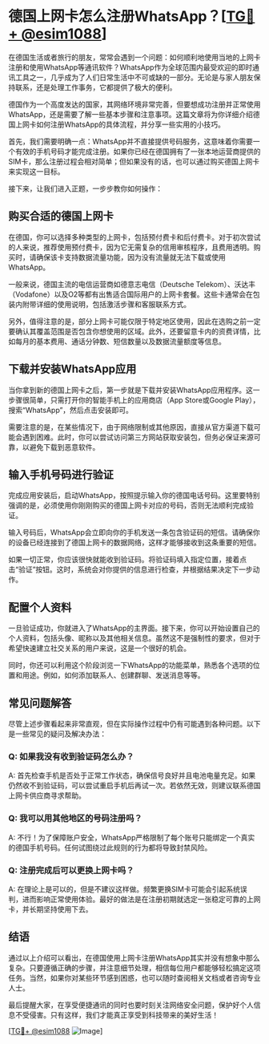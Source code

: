 # 德国上网卡怎么注册WhatsApp？[[TG💪+ @esim1088](https://t.me/s/esim1088)]

在德国生活或者旅行的朋友，常常会遇到一个问题：如何顺利地使用当地的上网卡注册和使用WhatsApp等通讯软件？WhatsApp作为全球范围内最受欢迎的即时通讯工具之一，几乎成为了人们日常生活中不可或缺的一部分。无论是与家人朋友保持联系，还是处理工作事务，它都提供了极大的便利。

德国作为一个高度发达的国家，其网络环境非常完善，但要想成功注册并正常使用WhatsApp，还是需要了解一些基本步骤和注意事项。这篇文章将为你详细介绍德国上网卡如何注册WhatsApp的具体流程，并分享一些实用的小技巧。

首先，我们需要明确一点：WhatsApp并不直接提供号码服务，这意味着你需要一个有效的手机号码才能完成注册。如果你已经在德国拥有了一张本地运营商提供的SIM卡，那么注册过程会相对简单；但如果没有的话，也可以通过购买德国上网卡来实现这一目标。

接下来，让我们进入正题，一步步教你如何操作：

## 购买合适的德国上网卡

在德国，你可以选择多种类型的上网卡，包括预付费卡和后付费卡。对于初次尝试的人来说，推荐使用预付费卡，因为它无需复杂的信用审核程序，且费用透明。购买时，请确保该卡支持数据流量功能，因为没有流量就无法下载或使用WhatsApp。

一般来说，德国主流的电信运营商如德意志电信（Deutsche Telekom）、沃达丰（Vodafone）以及O2等都有出售适合国际用户的上网卡套餐。这些卡通常会在包装内附带详细的使用说明，包括激活步骤和客服联系方式。

另外，值得注意的是，部分上网卡可能仅限于特定地区使用，因此在选购之前一定要确认其覆盖范围是否包含你想使用的区域。此外，还要留意卡内的资费详情，比如每月的基本费用、通话分钟数、短信数量以及数据流量额度等信息。

## 下载并安装WhatsApp应用

当你拿到新的德国上网卡之后，第一步就是下载并安装WhatsApp应用程序。这一步骤很简单，只需打开你的智能手机上的应用商店（App Store或Google Play），搜索“WhatsApp”，然后点击安装即可。

需要注意的是，在某些情况下，由于网络限制或其他原因，直接从官方渠道下载可能会遇到困难。此时，你可以尝试访问第三方网站获取安装包，但务必保证来源可靠，以避免下载到恶意软件。

## 输入手机号码进行验证

完成应用安装后，启动WhatsApp，按照提示输入你的德国电话号码。这里要特别强调的是，必须使用你刚刚购买的德国上网卡对应的号码，否则无法顺利完成验证。

输入号码后，WhatsApp会立即向你的手机发送一条包含验证码的短信。请确保你的设备已经连接到了德国上网卡的数据网络，这样才能够接收到这条重要的短信。

如果一切正常，你应该很快就能收到验证码。将验证码填入指定位置，接着点击“验证”按钮。这时，系统会对你提供的信息进行检查，并根据结果决定下一步动作。

## 配置个人资料

一旦验证成功，你就进入了WhatsApp的主界面。接下来，你可以开始设置自己的个人资料，包括头像、昵称以及其他相关信息。虽然这不是强制性的要求，但对于希望快速建立社交关系的用户来说，这是一个很好的机会。

同时，你还可以利用这个阶段浏览一下WhatsApp的功能菜单，熟悉各个选项的位置和用途。例如，如何添加联系人、创建群聊、发送消息等等。

## 常见问题解答

尽管上述步骤看起来非常直观，但在实际操作过程中仍有可能遇到各种问题。以下是一些常见的疑问及解决办法：

### Q: 如果我没有收到验证码怎么办？
A: 首先检查手机是否处于正常工作状态，确保信号良好并且电池电量充足。如果仍然收不到验证码，可以尝试重启手机后再试一次。若依然无效，则建议联系德国上网卡供应商寻求帮助。

### Q: 我可以用其他地区的号码注册吗？
A: 不行！为了保障账户安全，WhatsApp严格限制了每个账号只能绑定一个真实的德国手机号码。任何试图绕过此规则的行为都将导致封禁风险。

### Q: 注册完成后可以更换上网卡吗？
A: 在理论上是可以的，但是不建议这样做。频繁更换SIM卡可能会引起系统误判，进而影响正常使用体验。最好的做法是在注册初期就选定一张稳定可靠的上网卡，并长期坚持使用下去。

## 结语

通过以上介绍可以看出，在德国使用上网卡注册WhatsApp其实并没有想象中那么复杂。只要遵循正确的步骤，并注意细节处理，相信每位用户都能够轻松搞定这项任务。当然，如果你对某些环节感到困惑，也可以随时查阅相关文档或者咨询专业人士。

最后提醒大家，在享受便捷通讯的同时也要时刻关注网络安全问题，保护好个人信息不受侵害。只有这样，我们才能真正享受到科技带来的美好生活！

[[TG💪+ @esim1088](https://t.me/s/esim1088) ![Image](https://i.postimg.cc/4NQfJmqS/Snipaste-2025-05-13-00-14-12.png)]